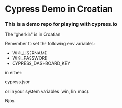 # Cypress Demo in Croatian

### This is a demo repo for playing with cypress.io

The "gherkin" is in Croatian.

Remember to set the following env variables:

* WIKI_USERNAME
* WIKI_PASSWORD
* CYPRESS_DASHBOARD_KEY 

in either:

cypress.json

or in your system variables (win, lin, mac).

Njoy.
